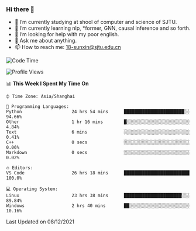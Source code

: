 ### Hi there 👋

<!--
**sunxin000/sunxin000** is a ✨ _special_ ✨ repository because its `README.md` (this file) appears on your GitHub profile.

Here are some ideas to get you started:

- 🔭 I’m currently working on ...
- 🌱 I’m currently learning ...
- 👯 I’m looking to collaborate on ...
- 🤔 I’m looking for help with ...
- 💬 Ask me about ...
- 📫 How to reach me: ...
- 😄 Pronouns: ...
- ⚡ Fun fact: ...
-->
- 🏫 I’m currently studying at shool of computer and science of SJTU.
- 🌱 I’m currently learning nlp, \*former, GNN, causal inference and so forth.
- 🤔 I’m looking for help with my poor english.
- 💬 Ask me about anything.
- 📫 How to reach me: 18-sunxin@sjtu.edu.cn
<!--START_SECTION:waka-->
![Code Time](http://img.shields.io/badge/Code%20Time-72%20hrs%2042%20mins-blue)

![Profile Views](http://img.shields.io/badge/Profile%20Views-0-blue)

📊 **This Week I Spent My Time On** 

```text
⌚︎ Time Zone: Asia/Shanghai

💬 Programming Languages: 
Python                   24 hrs 54 mins      ███████████████████████░░   94.66% 
Other                    1 hr 16 mins        █░░░░░░░░░░░░░░░░░░░░░░░░   4.84% 
Text                     6 mins              ░░░░░░░░░░░░░░░░░░░░░░░░░   0.41% 
C++                      0 secs              ░░░░░░░░░░░░░░░░░░░░░░░░░   0.06% 
Markdown                 0 secs              ░░░░░░░░░░░░░░░░░░░░░░░░░   0.02%

🔥 Editors: 
VS Code                  26 hrs 18 mins      █████████████████████████   100.0%

💻 Operating System: 
Linux                    23 hrs 38 mins      ██████████████████████░░░   89.84% 
Windows                  2 hrs 40 mins       ██░░░░░░░░░░░░░░░░░░░░░░░   10.16%

```


 Last Updated on 08/12/2021
<!--END_SECTION:waka-->
